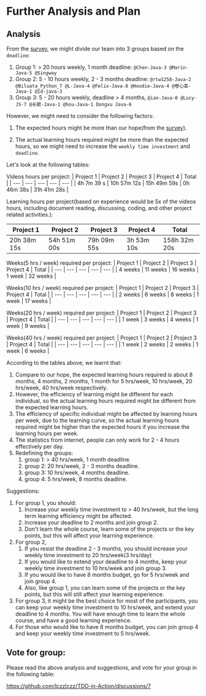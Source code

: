 # Further Analysis and Plan

## Analysis

From the [survey](./plan-survey-result.md), we might divide our team into 3 groups based on the `deadline`:
1. Group 1: > 20 hours weekly, 1 month deadline: `@Chen-Java-3 @Marin-Java-5 @Singway`
2. Group 2: 5 - 10 hours weekly, 2 - 3 months deadline: 
`@rtw1258-Java-2 @Biluata_Python_7 @L-Java-4 @Felix-Java-8 @Hoodie-Java-4 @卷心菜-Java-1 @Id-java-3`
3. Group 3: 5 - 20 hours weekly, deadline > 4 months, `@ian-Java-0 @Lucy-JS-7 @长歌-Java-1 @hou-Java-1 Dongxu Java-6`


However, we might need to consider the following factors:

1. The expected hours might be more than our hope(from the [survey](./plan-survey-result.md)).

2. The actual learning hours required might be more than the expected hours, so we might need to increase the `weekly time investment` and `deadline`.

Let's look at the following tables:

Videos hours per project:
| Project 1 | Project 2 | Project 3 | Project 4 | Total |
| --- | --- | --- | --- | --- |
| 4h 7m 39 s | 10h 57m 12s | 15h 49m 59s |  0h 46m 38s | 31h 41m 28s |

Learning hours per project(based on experience would be 5x of the videos hours, including document reading, discussing, coding, and other project related activities.):

| Project 1 | Project 2 | Project 3 | Project 4 | Total |
| --- | --- | --- | --- | --- |
| 20h 38m 15s | 54h 51m 00s | 79h 09m 55s |  3h 53m 10s | 158h 32m 20s |

Weeks(5 hrs / week) required per project:
| Project 1 | Project 2 | Project 3 | Project 4 | Total |
| --- | --- | --- | --- | --- |
| 4 weeks | 11 weeks | 16 weeks |  1 week | 32 weeks |

Weeks(10 hrs / week) required per project:
| Project 1 | Project 2 | Project 3 | Project 4 | Total |
| --- | --- | --- | --- | --- |
| 2 weeks | 6 weeks | 8 weeks |  1 week | 17 weeks |

Weeks(20 hrs / week) required per project:
| Project 1 | Project 2 | Project 3 | Project 4 | Total |
| --- | --- | --- | --- | --- |
| 1 week | 3 weeks | 4 weeks |  1 week | 9 weeks |

Weeks(40 hrs / week) required per project:
| Project 1 | Project 2 | Project 3 | Project 4 | Total |
| --- | --- | --- | --- | --- |
| 1 week | 2 weeks | 2 weeks |  1 week | 6 weeks |

According to the tables above, we learnt that:
1. Compare to our hope, the expected learning hours required is about 8 months, 4 months, 2 months, 1 month for 5 hrs/week, 10 hrs/week, 20 hrs/week, 40 hrs/week respectively.
2. However, the efficiency of learning might be different for each individual, so the actual learning hours required might be different from the expected learning hours.
3. The efficiency of specific individual might be affected by learning hours per week, due to the learning curve, so the actual learning hours required might be higher than the expected hours if you increase the learning hours per week.
4. The statistics from internet, people can only work for 2 - 4 hours effectively per day.
5. Redefining the groups:
   1. group 1: > 40 hrs/week, 1 month deadline.
   2. group 2: 20 hrs/week, 2 - 3 months deadline.
   3. group 3: 10 hrs/week, 4 months deadline.
   4. group 4: 5 hrs/week, 8 months deadline.

Suggestions:

1. For group 1, you should:
   1. Increase your weekly time investment to > 40 hrs/week, but the long term learning efficiency might be affected.
   2. Increase your deadline to 2 months and join group 2.
   3. Don't learn the whole course, learn some of the projects or the key points, but this will affect your learning experience.
2. For group 2, 
   1. If you resist the deadline 2 - 3 months, you should increase your weekly time investment to 20 hrs/week(3 hrs/day)
   2. If you would like to extend your deadline to 4 months, keep your weekly time investment to 10 hrs/week and join group 3.
   3. If you would like to have 8 months budget, go for 5 hrs/week and join group 4.
   4. Also, like group 1, you can learn some of the projects or the key points, but this will still affect your learning experience.
3. For group 3, it might be the best choice for most of the participants, you can keep your weekly time investment to 10 hrs/week, and extend your deadline to 4 months. You will have enough time to learn the whole course, and have a good learning experience.
4. For those who would like to have 8 months budget, you can join group 4 and keep your weekly time investment to 5 hrs/week.

## Vote for group:

Please read the above analysis and suggestions, and vote for your group in the following table:

https://github.com/lczzlczz/TDD-in-Action/discussions/7
